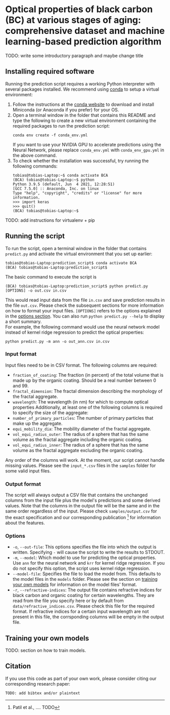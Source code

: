 # Optical properties of black carbon (BC) at various stages of aging: comprehensive dataset and machine learning-based prediction algorithm
TODO: write some introductory paragraph and maybe change title

## Installing required software
Running the prediction script requires a working Python interpreter with several packages installed. We recommend using [conda](https://conda.io/projects/conda/en/latest/index.html) to setup a virtual environment:
1. Follow the instructions at the [conda website](https://conda.io/projects/conda/en/latest/user-guide/install/index.html) to download and install Miniconda (or Anaconda if you prefer) for your OS.
2. Open a terminal window in the folder that contains this README and type the following to create a new virtual environment containing the required packages to run the prediction script:
   ```commandline
   conda env create -f conda_env.yml
   ```
   If you want to use your NVIDIA GPU to accelerate predictions using the Neural Network, please replace `conda_env.yml` with `conda_env_gpu.yml` in the above command.
3. To check whether the installation was successful, try running the following commands:
   ```commandline
   tobias@tobias-Laptop:~$ conda activate BCA
   (BCA) tobias@tobias-Laptop:~$ python
   Python 3.9.5 (default, Jun  4 2021, 12:28:51) 
   [GCC 7.5.0] :: Anaconda, Inc. on linux
   Type "help", "copyright", "credits" or "license" for more information.
   >>> import keras
   >>> quit()
   (BCA) tobias@tobias-Laptop:~$
   ```
TODO: add instructions for virtualenv + pip

## Running the script
To run the script, open a terminal window in the folder that contains `predict.py` and activate the virtual environment that you set up earlier:
```commandline
tobias@tobias-Laptop:prediction_script$ conda activate BCA
(BCA) tobias@tobias-Laptop:prediction_script$ 
```
The basic command to execute the script is
```commandline
(BCA) tobias@tobias-Laptop:prediction_script$ python predict.py [OPTIONS] -o out.csv in.csv
```
This would read input data from the file `in.csv` and save prediction results in the file `out.csv`. Please check the subsequent sections for more information on how to format your input files.
`[OPTIONS]` refers to the options explained in the [options section](#options). You can also run `python predict.py --help` to display a short summary.  
For example, the following command would use the neural network model instead of kernel ridge regression to predict the optical properties:
```commandline
python predict.py -m ann -o out_ann.csv in.csv
```

### Input format
Input files need to be in CSV format. The following columns are required:
* `fraction_of_coating`: The fraction (in percent) of the total volume that is made up by the organic coating. Should be a real number between 0 and 99.
* `fractal_dimension`: The fractal dimension describing the morphology of the fractal aggregate.
* `wavelength`: The wavelength (in nm) for which to compute optical properties
Additionally, at least one of the following columns is required to specify the size of the aggregate:
* `number_of_primary_particles`: The number of primary particles that make up the aggregate.
* `equi_mobility_dia`: The mobility diameter of the fractal aggregate.
* `vol_equi_radius_outer`: The radius of a sphere that has the same volume as the fractal aggregate including the organic coating.
* `vol_equi_radius_inner`: The radius of a sphere that has the same volume as the fractal aggregate excluding the organic coating.

Any order of the columns will work. At the moment, our script cannot handle missing values. Please see the `input_*.csv` files in the `samples` folder for some valid input files.

### Output format
The script will always output a CSV file that contains the unchanged columns from the input file plus the model's predictions and some derived values. Note that the columns in the output file will be the same and in the same order regardless of the input.
Please check `samples/output.csv` for the exact specification and our corresponding publication [^1] for information about the features.

### Options
* `-o`, `--out-file`: This options specifies the file into which the output is written. Specifying `-` will cause the script to write the results to STDOUT.
* `-m`, `--model`: Which model to use for predicting the optical properties. Use `ann` for the neural network and `krr` for kernel ridge regression. If you do not specify this option, the script uses kernel ridge regression.
* `--model-file`: Specifies the file to load the model from. This defaults to the model files in the `models` folder. Please see the section on [training your own models](#training-your-own-models) for information on the model files' format.
* `-r`, `--refractive-indices`: The output file contains refractive indices for black carbon and organic coating for certain wavelengths. They are read from the file you specify here or by default from `data/refractive_indices.csv`. Please check this file for the required format. If refractive indices for a certain input wavelength are not present in this file, the corrsponding columns will be empty in the output file.

[^1]: Patil et al., .... TODO

## Training your own models
TODO: section on how to train models.

## Citation
If you use this code as part of your own work, please consider citing our corresponding research paper:
```
TODO: add bibtex and/or plaintext 
```